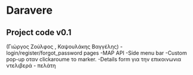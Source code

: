 # Daravere

Project code v0.1
-
(Γιώργος Ζούλφος , Καψουλάκης Βαγγέλης)
-login/register/forgot_password pages
-MAP API
-Side menu bar
-Custom pop-up οταν clickaroume το marker.
-Details form για την επικοινωνια ντελιβερά - πελάτη
